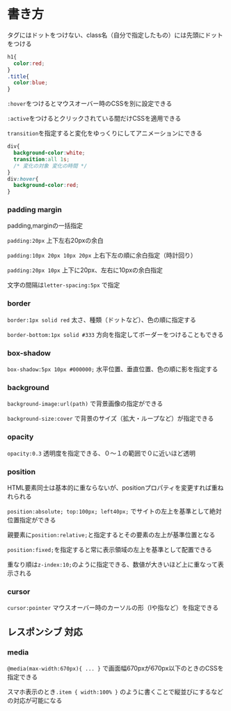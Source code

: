 # 書き方

タグにはドットをつけない、class名（自分で指定したもの）には先頭にドットをつける

```css
h1{
  color:red;
}
.title{
  color:blue;
}
```

`:hover`をつけるとマウスオーバー時のCSSを別に設定できる

`:active`をつけるとクリックされている間だけCSSを適用できる

`transition`を指定すると変化をゆっくりにしてアニメーションにできる

```css
div{
  background-color:white;
  transition:all 1s;
  /* 変化の対象 変化の時間 */
}
div:hover{
  background-color:red;
}
```

### padding margin

padding,marginの一括指定

`padding:20px` 上下左右20pxの余白

`padding:10px 20px 10px 20px` 上右下左の順に余白指定（時計回り）

`padding:20px 10px` 上下に20px、左右に10pxの余白指定

文字の間隔は`letter-spacing:5px` で指定

### border

`border:1px solid red` 太さ、種類（ドットなど）、色の順に指定する

`border-bottom:1px solid #333` 方向を指定してボーダーをつけることもできる

### box-shadow

`box-shadow:5px 10px #000000;` 水平位置、垂直位置、色の順に影を指定する

### background

`background-image:url(path)` で背景画像の指定ができる

`background-size:cover` で背景のサイズ（拡大・ループなど）が指定できる

### opacity

`opacity:0.3` 透明度を指定できる、０〜１の範囲で０に近いほど透明

### position

HTML要素同士は基本的に重ならないが、positionプロパティを変更すれば重ねれられる

`position:absolute; top:100px; left40px;` でサイトの左上を基準として絶対位置指定ができる

親要素に`position:relative;`と指定するとその要素の左上が基準位置となる

`position:fixed;`を指定すると常に表示領域の左上を基準として配置できる

重なり順は`z-index:10;`のように指定できる、数値が大きいほど上に重なって表示される

### cursor

`cursor:pointer` マウスオーバー時のカーソルの形（Iや指など）を指定できる

## レスポンシブ 対応

### media

`@media(max-width:670px){ ... }` で画面幅670pxが670px以下のときのCSSを指定できる

スマホ表示のとき`.item { width:100% }` のように書くことで縦並びにするなどの対応が可能になる

